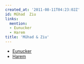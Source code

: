 ```yaml
---
created_at: '2011-08-11T04:23:02Z'
id: Mûhad  Ziu
links:
  mention:
  - Eunucker
  - Harem
title: 'Mûhad & Ziu'
---
```


-   [Eunucker]
-   [Harem]

  [Eunucker]: Eunucker
  [Harem]: Harem
